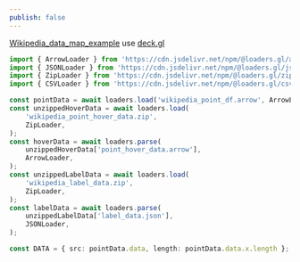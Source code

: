 ```yaml
---
publish: false
---
```


[Wikipedia_data_map_example] use [deck.gl]

<script setup>
import WikipediaDatamap from '../components/WikipediaDatamap.vue'
</script>

<WikipediaDatamap />

```ts
import { ArrowLoader } from 'https://cdn.jsdelivr.net/npm/@loaders.gl/arrow@4.1.0-alpha.10/+esm';
import { JSONLoader } from 'https://cdn.jsdelivr.net/npm/@loaders.gl/json@4.0.5/+esm';
import { ZipLoader } from 'https://cdn.jsdelivr.net/npm/@loaders.gl/zip@4.1.0-alpha.10/+esm';
import { CSVLoader } from 'https://cdn.jsdelivr.net/npm/@loaders.gl/csv@4.1.0-alpha.10/+esm';

const pointData = await loaders.load('wikipedia_point_df.arrow', ArrowLoader);
const unzippedHoverData = await loaders.load(
    'wikipedia_point_hover_data.zip',
    ZipLoader,
);
const hoverData = await loaders.parse(
    unzippedHoverData['point_hover_data.arrow'],
    ArrowLoader,
);
const unzippedLabelData = await loaders.load(
    'wikipedia_label_data.zip',
    ZipLoader,
);
const labelData = await loaders.parse(
    unzippedLabelData['label_data.json'],
    JSONLoader,
);

const DATA = { src: pointData.data, length: pointData.data.x.length };
```

[Wikipedia_data_map_example]: https://github.com/lmcinnes/datamapplot_examples/blob/master/Wikipedia_data_map_example.html
[deck.gl]: https://deck.gl/
